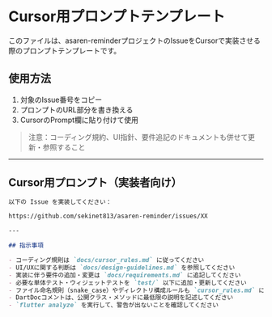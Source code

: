 # Cursor用プロンプトテンプレート

このファイルは、asaren-reminderプロジェクトのIssueをCursorで実装させる際のプロンプトテンプレートです。

## 使用方法
1. 対象のIssue番号をコピー
2. プロンプトのURL部分を書き換える
3. CursorのPrompt欄に貼り付けて使用

> 注意：コーディング規約、UI指針、要件追記のドキュメントも併せて更新・参照すること

---

## Cursor用プロンプト（実装者向け）

```markdown
以下の Issue を実装してください：

https://github.com/sekinet813/asaren-reminder/issues/XX

---

## 指示事項

- コーディング規則は `docs/cursor_rules.md` に従ってください  
- UI/UXに関する判断は `docs/design-guidelines.md` を参照してください  
- 実装に伴う要件の追加・変更は `docs/requirements.md` に追記してください  
- 必要な単体テスト・ウィジェットテストを `test/` 以下に追加・更新してください  
- ファイル命名規則（snake_case）やディレクトリ構成ルールも `cursor_rules.md` に準拠してください  
- DartDocコメントは、公開クラス・メソッドに最低限の説明を記述してください
- `flutter analyze` を実行して、警告が出ないことを確認してください
```
